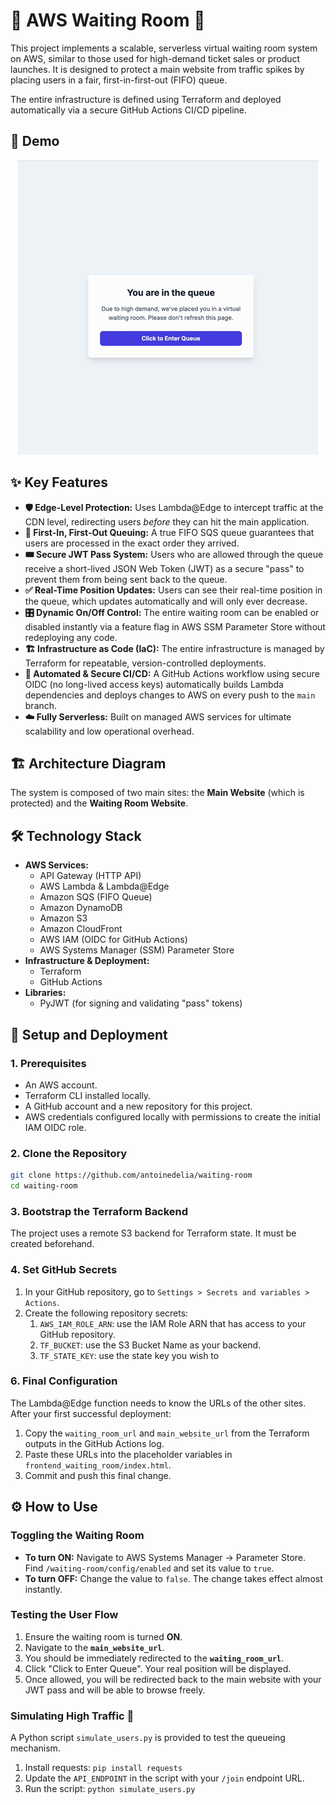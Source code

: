 # 🚀 AWS Waiting Room 🚀

This project implements a scalable, serverless virtual waiting room system on AWS, similar to those used for high-demand ticket sales or product launches. It is designed to protect a main website from traffic spikes by placing users in a fair, first-in-first-out (FIFO) queue.

The entire infrastructure is defined using Terraform and deployed automatically via a secure GitHub Actions CI/CD pipeline.

## 🎥 Demo

<p align="center">
  <img src="./assets/demo.gif" alt="Demo of Waiting Room" />
</p>

## ✨ Key Features

-   **🛡️ Edge-Level Protection:** Uses Lambda@Edge to intercept traffic at the CDN level, redirecting users *before* they can hit the main application.
-   **🥇 First-In, First-Out Queuing:** A true FIFO SQS queue guarantees that users are processed in the exact order they arrived.
-   **🎟️ Secure JWT Pass System:** Users who are allowed through the queue receive a short-lived JSON Web Token (JWT) as a secure "pass" to prevent them from being sent back to the queue.
-   **✅ Real-Time Position Updates:** Users can see their real-time position in the queue, which updates automatically and will only ever decrease.
-   **🎛️ Dynamic On/Off Control:** The entire waiting room can be enabled or disabled instantly via a feature flag in AWS SSM Parameter Store without redeploying any code.
-   **🏗️ Infrastructure as Code (IaC):** The entire infrastructure is managed by Terraform for repeatable, version-controlled deployments.
-   **🤖 Automated & Secure CI/CD:** A GitHub Actions workflow using secure OIDC (no long-lived access keys) automatically builds Lambda dependencies and deploys changes to AWS on every push to the `main` branch.
-   **☁️ Fully Serverless:** Built on managed AWS services for ultimate scalability and low operational overhead.

## 🏗️ Architecture Diagram

The system is composed of two main sites: the **Main Website** (which is protected) and the **Waiting Room Website**.

## 🛠️ Technology Stack

-   **AWS Services:**
    -   API Gateway (HTTP API)
    -   AWS Lambda & Lambda@Edge
    -   Amazon SQS (FIFO Queue)
    -   Amazon DynamoDB
    -   Amazon S3
    -   Amazon CloudFront
    -   AWS IAM (OIDC for GitHub Actions)
    -   AWS Systems Manager (SSM) Parameter Store
-   **Infrastructure & Deployment:**
    -   Terraform
    -   GitHub Actions
-   **Libraries:**
    -   PyJWT (for signing and validating "pass" tokens)

## 🚀 Setup and Deployment

### 1. Prerequisites

-   An AWS account.
-   Terraform CLI installed locally.
-   A GitHub account and a new repository for this project.
-   AWS credentials configured locally with permissions to create the initial IAM OIDC role.

### 2. Clone the Repository

```bash
git clone https://github.com/antoinedelia/waiting-room
cd waiting-room
```

### 3. Bootstrap the Terraform Backend

The project uses a remote S3 backend for Terraform state. It must be created beforehand.

### 4. Set GitHub Secrets

1.  In your GitHub repository, go to `Settings > Secrets and variables > Actions`.
2.  Create the following repository secrets:
    1.  `AWS_IAM_ROLE_ARN`: use the IAM Role ARN that has access to your GitHub repository.
    2.  `TF_BUCKET`: use the S3 Bucket Name as your backend.
    3.  `TF_STATE_KEY`: use the state key you wish to

### 6. Final Configuration

The Lambda@Edge function needs to know the URLs of the other sites. After your first successful deployment:

1.  Copy the `waiting_room_url` and `main_website_url` from the Terraform outputs in the GitHub Actions log.
2.  Paste these URLs into the placeholder variables in `frontend_waiting_room/index.html`.
3.  Commit and push this final change.

## ⚙️ How to Use

### Toggling the Waiting Room

-   **To turn ON:** Navigate to AWS Systems Manager -> Parameter Store. Find `/waiting-room/config/enabled` and set its value to `true`.
-   **To turn OFF:** Change the value to `false`. The change takes effect almost instantly.

### Testing the User Flow

1.  Ensure the waiting room is turned **ON**.
2.  Navigate to the **`main_website_url`**.
3.  You should be immediately redirected to the **`waiting_room_url`**.
4.  Click "Click to Enter Queue". Your real position will be displayed.
5.  Once allowed, you will be redirected back to the main website with your JWT pass and will be able to browse freely.

### Simulating High Traffic 🚦

A Python script `simulate_users.py` is provided to test the queueing mechanism.

1.  Install requests: `pip install requests`
2.  Update the `API_ENDPOINT` in the script with your `/join` endpoint URL.
3.  Run the script: `python simulate_users.py`
